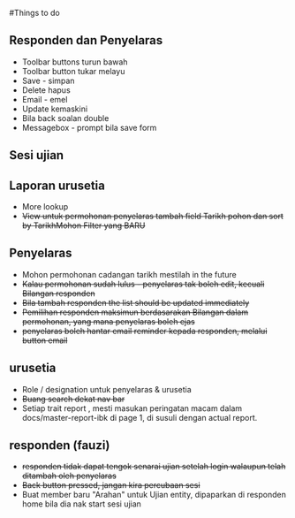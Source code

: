 #Things to do

## Responden dan Penyelaras
* Toolbar buttons turun bawah
* Toolbar button tukar melayu
* Save - simpan
* Delete hapus
* Email - emel
* Update kemaskini
* Bila back soalan double
* Messagebox - prompt bila save form

## Sesi ujian





## Laporan urusetia
* More lookup
* ~~View untuk permohonan penyelaras tambah field Tarikh pohon dan sort by TarikhMohon Filter yang BARU~~

## Penyelaras
* Mohon permohonan cadangan tarikh mestilah in the future
* ~~Kalau permohonan sudah lulus - penyelaras tak boleh edit, kecuali Bilangan responden~~
* ~~Bila tambah responden the list should be updated immediately~~
* ~~Pemilihan responden maksimun berdasarakan Bilangan dalam permohonan, yang mana penyelaras boleh ejas~~
* ~~penyelaras boleh hantar email reminder kepada responden, melalui button email~~


## urusetia
* Role / designation untuk penyelaras & urusetia
* ~~Buang search dekat nav bar~~
* Setiap trait report , mesti masukan peringatan macam dalam docs/master-report-ibk di page 1, di susuli dengan actual report.


## responden (fauzi)
*  ~~responden tidak dapat tengok senarai ujian setelah login walaupun telah ditambah oleh penyelaras~~
* ~~Back button pressed, jangan kira percubaan sesi~~
* Buat member baru "Arahan" untuk Ujian entity, dipaparkan di responden home bila dia nak start sesi ujian
